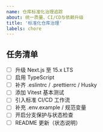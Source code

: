 ```yaml
---
name: 仓库标准化治理追踪
about: 统一质量、CI/CD与依赖升级
title: '标准化仓库治理'
labels: chore
---
```


## 任务清单

- [ ] 升级 Next.js 至 15.x LTS
- [ ] 启用 TypeScript
- [ ] 补齐 .eslintrc / .prettierrc / Husky
- [ ] 添加 Vitest 基本测试
- [ ] 引入标准 CI/CD 工作流
- [ ] 补充 .env.example / 规范变量
- [ ] 开启分支保护与状态检查
- [ ] README 更新（状态说明）
